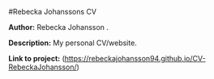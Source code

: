 #Rebecka Johanssons CV

**Author:** Rebecka Johansson .

**Description:** My personal CV/website.

**Link to project:** (https://rebeckajohansson94.github.io/CV-RebeckaJohansson/)

